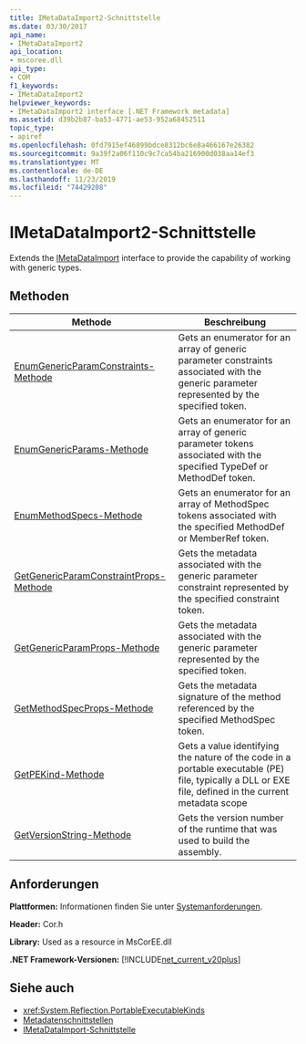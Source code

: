 ```yaml
---
title: IMetaDataImport2-Schnittstelle
ms.date: 03/30/2017
api_name:
- IMetaDataImport2
api_location:
- mscoree.dll
api_type:
- COM
f1_keywords:
- IMetaDataImport2
helpviewer_keywords:
- IMetaDataImport2 interface [.NET Framework metadata]
ms.assetid: d39b2b87-ba53-4771-ae53-952a68452511
topic_type:
- apiref
ms.openlocfilehash: 0fd7915ef46899bdce8312bc6e8a466167e26382
ms.sourcegitcommit: 9a39f2a06f110c9c7ca54ba216900d038aa14ef3
ms.translationtype: MT
ms.contentlocale: de-DE
ms.lasthandoff: 11/23/2019
ms.locfileid: "74429208"
---
```

# <a name="imetadataimport2-interface"></a>IMetaDataImport2-Schnittstelle
Extends the [IMetaDataImport](../../../../docs/framework/unmanaged-api/metadata/imetadataimport-interface.md) interface to provide the capability of working with generic types.  
  
## <a name="methods"></a>Methoden  
  
|Methode|Beschreibung|  
|------------|-----------------|  
|[EnumGenericParamConstraints-Methode](../../../../docs/framework/unmanaged-api/metadata/imetadataimport2-enumgenericparamconstraints-method.md)|Gets an enumerator for an array of generic parameter constraints associated with the generic parameter represented by the specified token.|  
|[EnumGenericParams-Methode](../../../../docs/framework/unmanaged-api/metadata/imetadataimport2-enumgenericparams-method.md)|Gets an enumerator for an array of generic parameter tokens associated with the specified TypeDef or MethodDef token.|  
|[EnumMethodSpecs-Methode](../../../../docs/framework/unmanaged-api/metadata/imetadataimport2-enummethodspecs-method.md)|Gets an enumerator for an array of MethodSpec tokens associated with the specified MethodDef or MemberRef token.|  
|[GetGenericParamConstraintProps-Methode](../../../../docs/framework/unmanaged-api/metadata/imetadataimport2-getgenericparamconstraintprops-method.md)|Gets the metadata associated with the generic parameter constraint represented by the specified constraint token.|  
|[GetGenericParamProps-Methode](../../../../docs/framework/unmanaged-api/metadata/imetadataimport2-getgenericparamprops-method.md)|Gets the metadata associated with the generic parameter represented by the specified token.|  
|[GetMethodSpecProps-Methode](../../../../docs/framework/unmanaged-api/metadata/imetadataimport2-getmethodspecprops-method.md)|Gets the metadata signature of the method referenced by the specified MethodSpec token.|  
|[GetPEKind-Methode](../../../../docs/framework/unmanaged-api/metadata/imetadataimport2-getpekind-method.md)|Gets a value identifying the nature of the code in a portable executable (PE) file, typically a DLL or EXE file, defined in the current metadata scope|  
|[GetVersionString-Methode](../../../../docs/framework/unmanaged-api/metadata/imetadataimport2-getversionstring-method.md)|Gets the version number of the runtime that was used to build the assembly.|  
  
## <a name="requirements"></a>Anforderungen  
 **Plattformen:** Informationen finden Sie unter [Systemanforderungen](../../../../docs/framework/get-started/system-requirements.md).  
  
 **Header:** Cor.h  
  
 **Library:** Used as a resource in MsCorEE.dll  
  
 **.NET Framework-Versionen:** [!INCLUDE[net_current_v20plus](../../../../includes/net-current-v20plus-md.md)]  
  
## <a name="see-also"></a>Siehe auch

- <xref:System.Reflection.PortableExecutableKinds>
- [Metadatenschnittstellen](../../../../docs/framework/unmanaged-api/metadata/metadata-interfaces.md)
- [IMetaDataImport-Schnittstelle](../../../../docs/framework/unmanaged-api/metadata/imetadataimport-interface.md)
